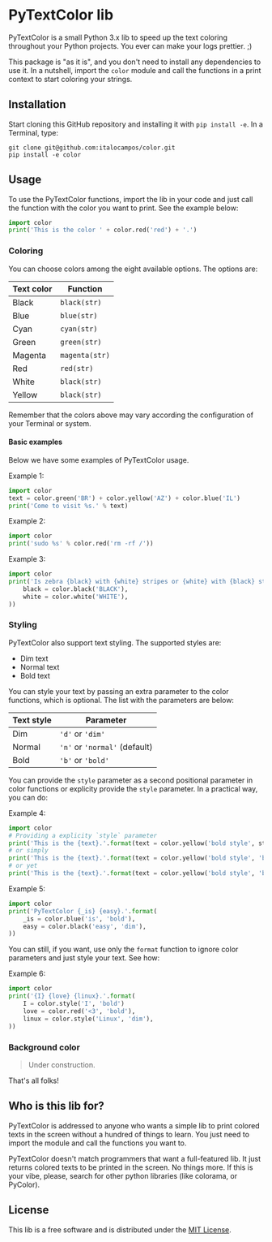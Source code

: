 # PyTextColor lib

PyTextColor is a small Python 3.x lib to speed up the text coloring throughout
your Python projects. You ever can make your logs prettier. ;)

This package is "as it is", and you don't need to install any dependencies to
use it. In a nutshell, import the `color` module and call the functions in a
print context to start coloring your strings.


## Installation

Start cloning this GitHub repository and installing it with `pip install -e`.
In a Terminal, type:

``` Shell
git clone git@github.com:italocampos/color.git
pip install -e color
```


## Usage

To use the PyTextColor functions, import the lib in your code and just call the
function with the color you want to print. See the example below:

``` Python
import color
print('This is the color ' + color.red('red') + '.')
```


### Coloring

You can choose colors among the eight available options. The options are:

| Text color   | Function       |
| ------------ | -------------- |
| Black        | `black(str)`   |
| Blue         | `blue(str)`    |
| Cyan         | `cyan(str)`    |
| Green        | `green(str)`   |
| Magenta      | `magenta(str)` |
| Red          | `red(str)`     |
| White        | `black(str)`   |
| Yellow       | `black(str)`   |

Remember that the colors above may vary according the configuration of your
Terminal or system.


#### Basic examples

Below we have some examples of PyTextColor usage.

Example 1:

``` Python
import color
text = color.green('BR') + color.yellow('AZ') + color.blue('IL')
print('Come to visit %s.' % text)
```

Example 2:

``` Python
import color
print('sudo %s' % color.red('rm -rf /'))
```

Example 3:
``` Python
import color
print('Is zebra {black} with {white} stripes or {white} with {black} stripes?'.format(
    black = color.black('BLACK'),
    white = color.white('WHITE'),
))
```


### Styling

PyTextColor also support text styling. The supported styles are:

- Dim text
- Normal text
- Bold text

You can style your text by passing an extra parameter to the color functions,
which is optional. The list with the parameters are below:

| Text style | Parameter                     |
| ---------- | ----------------------------- |
| Dim        | `'d'` or `'dim'`              |
| Normal     | `'n'` or `'normal'` (default) |
| Bold       | `'b'` or `'bold'`             |

You can provide the `style` parameter as a second positional parameter in color
functions or explicity provide the `style` parameter. In a practical way, you
can do:

Example 4:

``` Python
import color
# Providing a explicity `style` parameter
print('This is the {text}.'.format(text = color.yellow('bold style', style = 'bold')))
# or simply
print('This is the {text}.'.format(text = color.yellow('bold style', 'bold')))
# or yet
print('This is the {text}.'.format(text = color.yellow('bold style', 'b')))
```

Example 5:

``` Python
import color
print('PyTextColor {_is} {easy}.'.format(
    _is = color.blue('is', 'bold'),
    easy = color.black('easy', 'dim'),
))
```

You can still, if you want, use only the `format` function to ignore color
parameters and just style your text. See how:

Example 6:

``` Python
import color
print('{I} {love} {linux}.'.format(
    I = color.style('I', 'bold')
    love = color.red('<3', 'bold'),
    linux = color.style('Linux', 'dim'),
))
```

### Background color

> Under construction.

That's all folks!


## Who is this lib for?

PyTextColor is addressed to anyone who wants a simple lib to print colored
texts in the screen without a hundred of things to learn. You just need to
import the module and call the functions you want to.

PyTextColor doesn't match programmers that want a full-featured lib. It just
returns colored texts to be printed in the screen. No things more. If this is
your vibe, please, search for other python libraries (like colorama, or
PyColor).


## License

This lib is a free software and is distributed under the [MIT License](https://opensource.org/licenses/MIT).